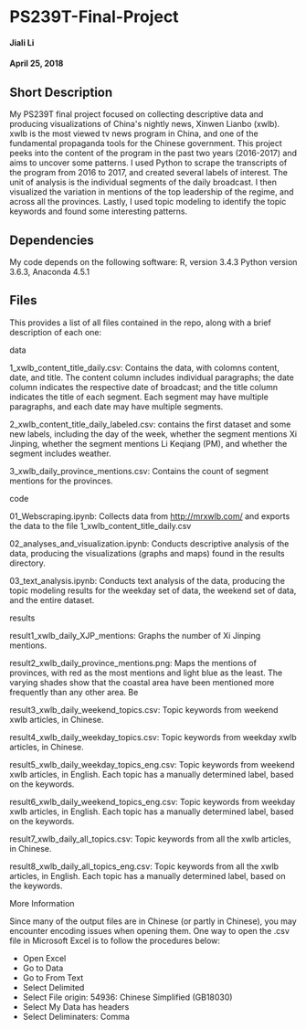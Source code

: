 # PS239T-Final-Project
#### Jiali Li
#### April 25, 2018
 
## Short Description

My PS239T final project focused on collecting descriptive data and producing visualizations of China's nightly news, Xinwen Lianbo (xwlb). xwlb is the most viewed tv news program in China, and one of the fundamental propaganda tools for the Chinese government. This project peeks into the content of the program in the past two years (2016-2017) and aims to uncover some patterns. I used Python to scrape the transcripts of the program from 2016 to 2017, and created several labels of interest. The unit of analysis is the individual segments of the daily broadcast. I then visualized the variation in mentions of the top leadership of the regime, and across all the provinces. Lastly, I used topic modeling to identify the topic keywords and found some interesting patterns. 

## Dependencies

My code depends on the following software:
R, version 3.4.3
Python version 3.6.3, Anaconda 4.5.1

## Files

This provides a list of all files contained in the repo, along with a brief description of each one:

data

1_xwlb_content_title_daily.csv: Contains the data, with colomns content, date, and title. The content column includes individual paragraphs; the date column indicates the respective date of broadcast; and the title column indicates the title of each segment. Each segment may have multiple paragraphs, and each date may have multiple segments.

2_xwlb_content_title_daily_labeled.csv: contains the first dataset and some new labels, including the day of the week, whether the segment mentions Xi Jinping, whether the segment mentions Li Keqiang (PM), and whether the segment includes weather.

3_xwlb_daily_province_mentions.csv: Contains the count of segment mentions for the provinces.


code

01_Webscraping.ipynb: Collects data from http://mrxwlb.com/ and exports the data to the file 1_xwlb_content_title_daily.csv

02_analyses_and_visualization.ipynb: Conducts descriptive analysis of the data, producing the visualizations (graphs and maps) found in the results directory.

03_text_analysis.ipynb: Conducts text analysis of the data, producing the topic modeling results for the weekday set of data, the weekend set of data, and the entire dataset.


results

result1_xwlb_daily_XJP_mentions: Graphs the number of Xi Jinping mentions.

result2_xwlb_daily_province_mentions.png: Maps the mentions of provinces, with red as the most mentions and light blue as the least. The varying shades show that the coastal area have been mentioned more frequently than any other area. Be

result3_xwlb_daily_weekend_topics.csv: Topic keywords from weekend xwlb articles, in Chinese.

result4_xwlb_daily_weekday_topics.csv: Topic keywords from weekday xwlb articles, in Chinese.

result5_xwlb_daily_weekday_topics_eng.csv: Topic keywords from weekend xwlb articles, in English. Each topic has a manually determined label, based on the keywords.

result6_xwlb_daily_weekend_topics_eng.csv: Topic keywords from weekday xwlb articles, in English. Each topic has a manually determined label, based on the keywords.

result7_xwlb_daily_all_topics.csv: Topic keywords from all the xwlb articles, in Chinese.

result8_xwlb_daily_all_topics_eng.csv: Topic keywords from all the xwlb articles, in English. Each topic has a manually determined label, based on the keywords.


More Information

Since many of the output files are in Chinese (or partly in Chinese), you may encounter encoding issues when opening them. One way to open the .csv file in Microsoft Excel is to follow the procedures below:
- Open Excel
- Go to Data
- Go to From Text
- Select Delimited
- Select File origin: 54936: Chinese Simplified (GB18030)
- Select My Data has headers
- Select Deliminaters: Comma
